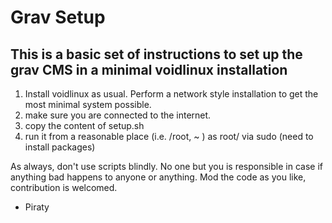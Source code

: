 #	Grav Setup
## This is a basic set of instructions to set up the grav CMS in a minimal voidlinux installation

1. Install voidlinux as usual. Perform a network style installation to get the most minimal system possible.
2. make sure you are connected to the internet.
3. copy the content of setup.sh
4. run it from a reasonable place (i.e. /root, ~ ) as root/ via sudo (need to install packages)

As always, don't use scripts blindly.
No one but you is responsible in case if anything bad happens to anyone or anything.
Mod the code as you like, contribution is welcomed.

- Piraty
